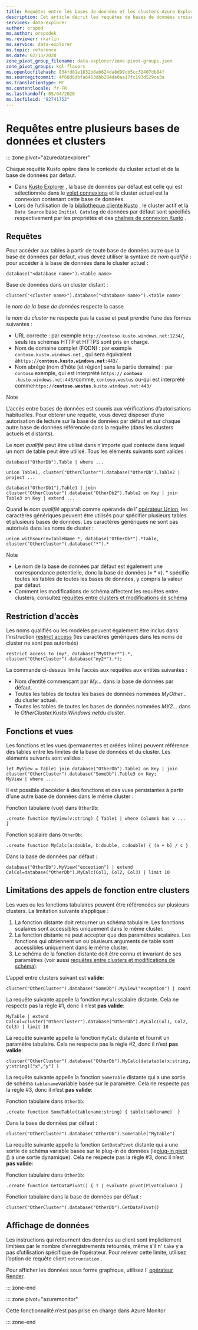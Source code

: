 ```yaml
---
title: Requêtes entre les bases de données et les clusters-Azure Explorateur de données | Microsoft Docs
description: Cet article décrit les requêtes de bases de données croisées et entre les clusters dans Azure Explorateur de données.
services: data-explorer
author: orspod
ms.author: orspodek
ms.reviewer: rkarlin
ms.service: data-explorer
ms.topic: reference
ms.date: 02/13/2020
zone_pivot_group_filename: data-explorer/zone-pivot-groups.json
zone_pivot_groups: kql-flavors
ms.openlocfilehash: 834fd81e1832b8ab624da8d99cb5cc32407db84f
ms.sourcegitcommit: 4f68d6dbfa6463dbb284de0aa17fc193d529ce3a
ms.translationtype: MT
ms.contentlocale: fr-FR
ms.lasthandoff: 05/04/2020
ms.locfileid: "82741752"
---
```

# <a name="cross-database-and-cross-cluster-queries"></a>Requêtes entre plusieurs bases de données et clusters

::: zone pivot="azuredataexplorer"

Chaque requête Kusto opère dans le contexte du cluster actuel et de la base de données par défaut.
* Dans [Kusto Explorer](../tools/kusto-explorer.md) , la base de données par défaut est celle qui est sélectionnée dans le [volet connexions](../tools/kusto-explorer.md#connections-panel) et le cluster actuel est la connexion contenant cette base de données.
* Lors de l’utilisation de la [bibliothèque cliente Kusto](../api/netfx/about-kusto-data.md) , le cluster actif et la `Data Source` base `Initial Catalog` de données par défaut sont spécifiés respectivement par les propriétés et des [chaînes de connexion Kusto](../api/connection-strings/kusto.md) .

## <a name="queries"></a>Requêtes
Pour accéder aux tables à partir de toute base de données autre que la base de données par défaut, vous devez utiliser la syntaxe de *nom qualifié* : pour accéder à la base de données dans le cluster actuel :
```kusto
database("<database name>").<table name>
```
Base de données dans un cluster distant :
```kusto
cluster("<cluster name>").database("<database name>").<table name>
```

le *nom de la base de données* respecte la casse

le *nom du cluster* ne respecte pas la casse et peut prendre l’une des formes suivantes :
* URL correcte : par exemple `http://contoso.kusto.windows.net:1234/`, seuls les schémas HTTP et HTTPS sont pris en charge.
* Nom de domaine complet (FQDN) : par exemple `contoso.kusto.windows.net` , qui sera équivalent à`https://`**`contoso.kusto.windows.net`**`:443/`
* Nom abrégé (nom d’hôte [et région] sans la partie domaine) : par `contoso` exemple, qui est interprété `https://` **`contoso`** `.kusto.windows.net:443/`comme, `contoso.westus` ou-qui est interprété comme`https://`**`contoso.westus`**`.kusto.windows.net:443/`

> [!NOTE]
> L’accès entre bases de données est soumis aux vérifications d’autorisations habituelles.
> Pour obtenir une requête, vous devez disposer d’une autorisation de lecture sur la base de données par défaut et sur chaque autre base de données référencée dans la requête (dans les clusters actuels et distants).

Le *nom qualifié* peut être utilisé dans n’importe quel contexte dans lequel un nom de table peut être utilisé.
Tous les éléments suivants sont valides :

```kusto
database("OtherDb").Table | where ...

union Table1, cluster("OtherCluster").database("OtherDb").Table2 | project ...

database("OtherDb1").Table1 | join cluster("OtherCluster").database("OtherDb2").Table2 on Key | join Table3 on Key | extend ...
```

Quand le *nom qualifié* apparaît comme opérande de l' [opérateur Union](./unionoperator.md), les caractères génériques peuvent être utilisés pour spécifier plusieurs tables et plusieurs bases de données. Les caractères génériques ne sont pas autorisés dans les noms de cluster :

```kusto
union withsource=TableName *, database("OtherDb*").*Table, cluster("OtherCluster").database("*").*
```

> [!NOTE]
>* Le nom de la base de données par défaut est également une correspondance potentielle, donc la base de données (« &#42; »). * spécifie toutes les tables de toutes les bases de données, y compris la valeur par défaut.
>* Comment les modifications de schéma affectent les requêtes entre clusters, consultez [requêtes entre clusters et modifications de schéma](../concepts/crossclusterandschemachanges.md)

## <a name="access-restriction"></a>Restriction d’accès 
Les noms qualifiés ou les modèles peuvent également être inclus dans l’instruction [restrict access](./restrictstatement.md) (les caractères génériques dans les noms de cluster ne sont pas autorisés)
```kusto
restrict access to (my*, database("MyOther*").*, cluster("OtherCluster").database("my2*").*);
```

La commande ci-dessus limite l’accès aux requêtes aux entités suivantes :

* Nom d’entité commençant par *My...* dans la base de données par défaut. 
* Toutes les tables de toutes les bases de données nommées *MyOther...* du cluster actuel.
* Toutes les tables de toutes les bases de données nommées *MY2...* dans le *OtherCluster.Kusto.Windows.net*du cluster.

## <a name="functions-and-views"></a>Fonctions et vues

Les fonctions et les vues (permanentes et créées Inline) peuvent référence des tables entre les limites de la base de données et du cluster. Les éléments suivants sont valides :

```kusto
let MyView = Table1 join database("OtherDb").Table2 on Key | join cluster("OtherCluster").database("SomeDb").Table3 on Key;
MyView | where ...
```

Il est possible d’accéder à des fonctions et des vues persistantes à partir d’une autre base de données dans le même cluster :

Fonction tabulaire (vue) dans `OtherDb`:

```kusto
.create function MyView(v:string) { Table1 | where Column1 has v ...  }  
```

Fonction scalaire dans `OtherDb`:
```kusto
.create function MyCalc(a:double, b:double, c:double) { (a + b) / c }  
```

Dans la base de données par défaut :

```kusto
database("OtherDb").MyView("exception") | extend CalCol=database("OtherDb").MyCalc(Col1, Col2, Col3) | limit 10
```

## <a name="limitations-of-cross-cluster-function-calls"></a>Limitations des appels de fonction entre clusters

Les vues ou les fonctions tabulaires peuvent être référencées sur plusieurs clusters. La limitation suivante s’applique :

1. La fonction distante doit retourner un schéma tabulaire. Les fonctions scalaires sont accessibles uniquement dans le même cluster.
2. La fonction distante ne peut accepter que des paramètres scalaires. Les fonctions qui obtiennent un ou plusieurs arguments de table sont accessibles uniquement dans le même cluster.
3. Le schéma de la fonction distante doit être connu et invariant de ses paramètres (voir aussi [requêtes entre clusters et modifications de schéma](../concepts/crossclusterandschemachanges.md)).

L’appel entre clusters suivant est **valide**:

```kusto
cluster("OtherCluster").database("SomeDb").MyView("exception") | count
```

La requête suivante appelle la fonction `MyCalc`scalaire distante.
Cela ne respecte pas la règle #1, donc il n’est **pas valide**:

```kusto
MyTable | extend CalCol=cluster("OtherCluster").database("OtherDb").MyCalc(Col1, Col2, Col3) | limit 10
```

La requête suivante appelle la fonction `MyCalc` distante et fournit un paramètre tabulaire.
Cela ne respecte pas la règle #2, donc il n’est **pas valide**:

```kusto
cluster("OtherCluster").database("OtherDb").MyCalc(datatable(x:string, y:string)["x","y"] ) 
```

La requête suivante appelle la fonction `SomeTable` distante qui a une sortie de schéma `tablename`variable basée sur le paramètre.
Cela ne respecte pas la règle #3, donc il n’est **pas valide**:

Fonction tabulaire dans `OtherDb`:
```kusto
.create function SomeTable(tablename:string) { table(tablename)  }  
```

Dans la base de données par défaut :
```kusto
cluster("OtherCluster").database("OtherDb").SomeTable("MyTable")
```

La requête suivante appelle la fonction `GetDataPivot` distante qui a une sortie de schéma variable basée sur le plug-in de données (le[plug-in pivot ()](pivotplugin.md) a une sortie dynamique).
Cela ne respecte pas la règle #3, donc il n’est **pas valide**:

Fonction tabulaire dans `OtherDb`:
```kusto
.create function GetDataPivot() { T | evaluate pivot(PivotColumn) }  
```

Fonction tabulaire dans la base de données par défaut :
```kusto
cluster("OtherCluster").database("OtherDb").GetDataPivot()
```

## <a name="displaying-data"></a>Affichage de données

Les instructions qui retournent des données au client sont implicitement limitées par le nombre d’enregistrements retournés, même s’il n' `take` y a pas d’utilisation spécifique de l’opérateur. Pour relever cette limite, utilisez l’option de requête client `notruncation` .

Pour afficher les données sous forme graphique, utilisez l' [opérateur Render](renderoperator.md).

::: zone-end

::: zone pivot="azuremonitor"

Cette fonctionnalité n’est pas prise en charge dans Azure Monitor

::: zone-end
